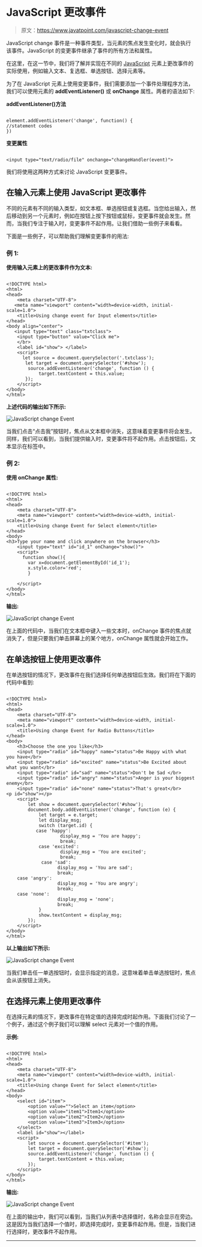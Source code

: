 # JavaScript 更改事件

> 原文：<https://www.javatpoint.com/javascript-change-event>

JavaScript change 事件是一种事件类型，当元素的焦点发生变化时，就会执行该事件。JavaScript 的变更事件继承了事件的所有方法和属性。

在这里，在这一节中，我们将了解并实现在不同的 [JavaScript](https://www.javatpoint.com/javascript-tutorial) 元素上更改事件的实际使用，例如输入文本、复选框、单选按钮、选择元素等。

为了在 JavaScript 元素上使用变更事件，我们需要添加一个事件处理程序方法，我们可以使用元素的 **addEventListener()** 或 **onChange** 属性。两者的语法如下:

**addEventListener()方法**

```

element.addEventListener('change', function() {
//statement codes
})

```

**变更属性**

```

<input type="text/radio/file" onchange="changeHandler(event)">

```

我们将使用这两种方式来讨论 JavaScript 变更事件。

## 在输入元素上使用 JavaScript 更改事件

不同的元素有不同的输入类型，如文本框、单选按钮或复选框。当您给出输入，然后移动到另一个元素时，例如在按钮上按下按钮或鼠标，变更事件就会发生。然而，当我们专注于输入时，变更事件不起作用。让我们借助一些例子来看看。

下面是一些例子，可以帮助我们理解变更事件的用法:

### 例 1:

**使用输入元素上的更改事件作为文本:**

```

<!DOCTYPE html>
<html>
<head>
    <meta charset="UTF-8">
   <meta name="viewport" content="width=device-width, initial-scale=1.0">
    <title>Using change event for Input elements</title>
</head>
<body align="center">
   <input type="text" class="txtclass">
	<input type="button" value="Click me">
	</br>
	<label id="show"> </label>
    <script>
      let source = document.querySelector('.txtclass');
       let target = document.querySelector('#show');
        source.addEventListener('change', function () {
            target.textContent = this.value;
       });
    </script>
</body>
</html>

```

**上述代码的输出如下所示:**

![JavaScript change Event](img/71c21718780b58a652c52cc086a18a68.png)

当我们点击“点击我”按钮时，焦点从文本框中消失，这意味着变更事件将会发生。同样，我们可以看到，当我们提供输入时，变更事件将不起作用。点击按钮后，文本显示在标签中。

### 例 2:

**使用 onChange 属性:**

```

<!DOCTYPE html>
<html>
<head>
    <meta charset="UTF-8">
    <meta name="viewport" content="width=device-width, initial-scale=1.0">
    <title>Using change Event for Select element</title>
</head>
<body>
<h3>Type your name and click anywhere on the browser</h3>
    <input type="text" id="id_1" onChange="show()">
	<script>
      function show(){
		var x=document.getElementById('id_1');
		x.style.color='red';
		}

    </script>
</body>
</html>

```

**输出:**

![JavaScript change Event](img/c53e8197b9bd727735aa1374de06fb82.png)

在上面的代码中，当我们在文本框中键入一些文本时，onChange 事件的焦点就消失了，但是只要我们单击屏幕上的某个地方，onChange 属性就会开始工作。

## 在单选按钮上使用更改事件

在单选按钮的情况下，更改事件在我们选择任何单选按钮后生效。我们将在下面的代码中看到:

```

<!DOCTYPE html>
<html>
<head>
    <meta charset="UTF-8">
    <meta name="viewport" content="width=device-width, initial-scale=1.0">
    <title>Using change Event for Radio Buttons</title>
</head>
<body>
	<h3>Choose the one you like</h3>
    <input type="radio" id="happy" name="status">Be Happy with what you have</br>
    <input type="radio" id="excited" name="status">Be Excited about what you want</br>
    <input type="radio" id="sad" name="status">Don't be Sad </br>
	<input type="radio" id="angry" name="status">Anger is your biggest enemy</br>
	<input type="radio" id="none" name="status">That's great</br>
<p id="show"></p>
    <script>
        let show = document.querySelector('#show');
        document.body.addEventListener('change', function (e) {
            let target = e.target;
            let display_msg;
            switch (target.id) {
           case 'happy':
                    display_msg = 'You are happy';
                    break;
            case 'excited':
                    display_msg = 'You are excited';
                    break;
             case 'sad':
                   display_msg = 'You are sad';
                   break;
	case 'angry':
                   display_msg = 'You are angry';
                   break;
	case 'none':
                   display_msg = 'none';
                   break;
            }
            show.textContent = display_msg;
        });
    </script>
</body>
</html>

```

**以上输出如下所示:**

![JavaScript change Event](img/25ef881b9cc9f48043bc12855e66e94c.png)

当我们单击任一单选按钮时，会显示指定的消息，这意味着单击单选按钮时，焦点会从该按钮上消失。

## 在选择元素上使用更改事件

在选择元素的情况下，更改事件在特定值的选择完成时起作用。下面我们讨论了一个例子，通过这个例子我们可以理解 select 元素对一个值的作用。

**示例:**

```

<!DOCTYPE html>
<html>
<head>
    <meta charset="UTF-8">
    <meta name="viewport" content="width=device-width, initial-scale=1.0">
    <title>Using change Event for Select element</title>
</head>
<body>
    <select id="item">
        <option value="">Select an item</option>
        <option value="item1">Item1</option>
        <option value="item2">Item2</option>
        <option value="item3">Item3</option>
    </select>
    <label id="show"></label>
    <script>
        let source = document.querySelector('#item');
        let target = document.querySelector('#show');
        source.addEventListener('change', function () {
            target.textContent = this.value;
        });
    </script>
</body>
</html>

```

**输出:**

![JavaScript change Event](img/567dfa2a4d68ad4fa2b7019d06f2bf6d.png)

在上面的输出中，我们可以看到，当我们从列表中选择值时，名称会显示在旁边。这是因为当我们选择一个值时，即选择完成时，变更事件起作用。但是，当我们进行选择时，更改事件不起作用。

* * *